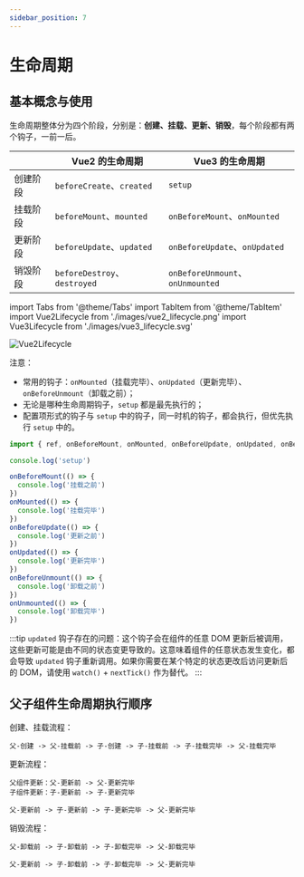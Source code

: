```yaml
---
sidebar_position: 7
---
```


# 生命周期

## 基本概念与使用

生命周期整体分为四个阶段，分别是：**创建、挂载、更新、销毁**，每个阶段都有两个钩子，一前一后。

|      | Vue2 的生命周期                  | Vue3 的生命周期                      |
|------|-----------------------------|---------------------------------|
| 创建阶段 | `beforeCreate`、`created`    | `setup`                         |
| 挂载阶段 | `beforeMount`、`mounted`     | `onBeforeMount`、`onMounted`     |
| 更新阶段 | `beforeUpdate`、`updated`    | `onBeforeUpdate`、`onUpdated`    |
| 销毁阶段 | `beforeDestroy`、`destroyed` | `onBeforeUnmount`、`onUnmounted` |

import Tabs from '@theme/Tabs'
import TabItem from '@theme/TabItem'
import Vue2Lifecycle from './images/vue2_lifecycle.png'
import Vue3Lifecycle from './images/vue3_lifecycle.svg'

<Tabs>
  <TabItem value="vue2" label="Vue2 生命周期图示">
    <img src={Vue2Lifecycle} alt="Vue2Lifecycle" />
  </TabItem>
  <TabItem value="vue3" label="Vue3 生命周期图示" default>
    <Vue3Lifecycle />
  </TabItem>
</Tabs>

注意：
- 常用的钩子：`onMounted`（挂载完毕）、`onUpdated`（更新完毕）、`onBeforeUnmount`（卸载之前）；
- 无论是哪种生命周期钩子，`setup` 都是最先执行的；
- 配置项形式的钩子与 `setup` 中的钩子，同一时机的钩子，都会执行，但优先执行 `setup` 中的。

```ts
import { ref, onBeforeMount, onMounted, onBeforeUpdate, onUpdated, onBeforeUnmount, onUnmounted } from 'vue'

console.log('setup')

onBeforeMount(() => {
  console.log('挂载之前')
})
onMounted(() => {
  console.log('挂载完毕')
})
onBeforeUpdate(() => {
  console.log('更新之前')
})
onUpdated(() => {
  console.log('更新完毕')
})
onBeforeUnmount(() => {
  console.log('卸载之前')
})
onUnmounted(() => {
  console.log('卸载完毕')
})
```

:::tip
`updated` 钩子存在的问题：这个钩子会在组件的任意 DOM 更新后被调用，这些更新可能是由不同的状态变更导致的。这意味着组件的任意状态发生变化，都会导致 `updated` 钩子重新调用。如果你需要在某个特定的状态更改后访问更新后的 DOM，请使用 `watch()` + `nextTick()` 作为替代。
:::

## 父子组件生命周期执行顺序

创建、挂载流程：

```text
父-创建 -> 父-挂载前 -> 子-创建 -> 子-挂载前 -> 子-挂载完毕 -> 父-挂载完毕
```

更新流程：

```text title="父子组件数据未相互使用"
父组件更新：父-更新前 -> 父-更新完毕
子组件更新：子-更新前 -> 子-更新完毕 
```

```text title="父子组件数据相互使用"
父-更新前 -> 子-更新前 -> 子-更新完毕 -> 父-更新完毕
```

销毁流程：

```text title="卸载父组件"
父-卸载前 -> 子-卸载前 -> 子-卸载完毕 -> 父-卸载完毕 
```

```text title="父组件使用 v-if 销毁子组件"
父-更新前 -> 子-卸载前 -> 子-卸载完毕 -> 父-更新完毕
```
